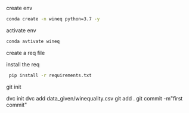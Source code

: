 create env

```bash
conda create -n wineq python=3.7 -y
```

activate env

```bash
conda avtivate wineq
```

create a req file

install the req

```bash
 pip install -r requirements.txt
```

git init

dvc init
dvc add data_given/winequality.csv
git add .
git commit -m"first commit"
